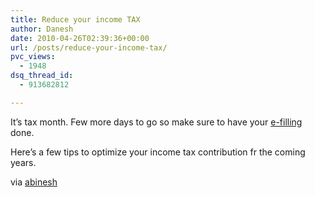 ```yaml
---
title: Reduce your income TAX
author: Danesh
date: 2010-04-26T02:39:36+00:00
url: /posts/reduce-your-income-tax/
pvc_views:
  - 1948
dsq_thread_id:
  - 913682812

---
```

It&#8217;s tax month. Few more days to go so make sure to have your [e-filling][1] done.

Here&#8217;s a few tips to optimize your income tax contribution fr the coming years.



via [abinesh][2]

 [1]: https://e.hasil.org.my/
 [2]: http://www.abinesh.com/delirium/posts/reduce-income-tax-in-malaysia/